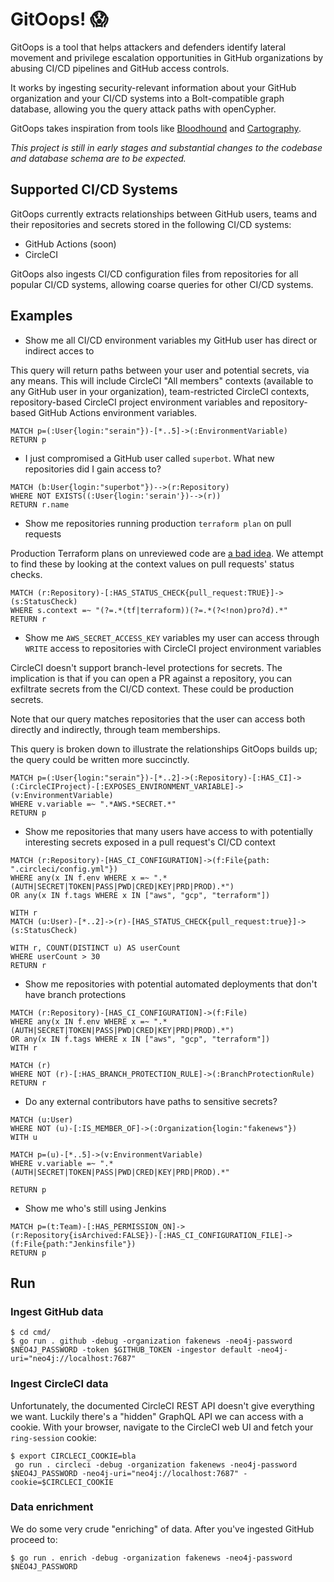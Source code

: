# GitOops! 😱

GitOops is a tool that helps attackers and defenders identify lateral movement and privilege escalation opportunities in GitHub organizations by abusing CI/CD pipelines and GitHub access controls.

It works by ingesting security-relevant information about your GitHub organization and your CI/CD systems into a Bolt-compatible graph database, allowing you the query attack paths with openCypher.

GitOops takes inspiration from tools like [Bloodhound](https://github.com/BloodHoundAD/BloodHound) and [Cartography](https://github.com/lyft/cartography).

_This project is still in early stages and substantial changes to the codebase and database schema are to be expected._

## Supported CI/CD Systems

GitOops currently extracts relationships between GitHub users, teams and their repositories and secrets stored in the following CI/CD systems:

- GitHub Actions (soon)
- CircleCI

GitOops also ingests CI/CD configuration files from repositories for all popular CI/CD systems, allowing coarse queries for other CI/CD systems.

## Examples

- Show me all CI/CD environment variables my GitHub user has direct or indirect acces to

This query will return paths between your user and potential secrets, via any means. This will include CircleCI "All members" contexts (available to any GitHub user in your organization), team-restricted CircleCI contexts, repository-based CircleCI project environment variables and repository-based GitHub Actions environment variables.

```
MATCH p=(:User{login:"serain"})-[*..5]->(:EnvironmentVariable)
RETURN p
```

- I just compromised a GitHub user called `superbot`. What new repositories did I gain access to?

```
MATCH (b:User{login:"superbot"})-->(r:Repository)
WHERE NOT EXISTS((:User{login:'serain'})-->(r))
RETURN r.name
```

- Show me repositories running production `terraform plan` on pull requests

Production Terraform plans on unreviewed code are [a bad idea](https://alex.kaskaso.li/post/terraform-plan-rce). We attempt to find these by looking at the context values on pull requests' status checks.

```
MATCH (r:Repository)-[:HAS_STATUS_CHECK{pull_request:TRUE}]->(s:StatusCheck)
WHERE s.context =~ "(?=.*(tf|terraform))(?=.*(?<!non)pro?d).*"
RETURN r
```

- Show me `AWS_SECRET_ACCESS_KEY` variables my user can access through `WRITE` access to repositories with CircleCI project environment variables

CircleCI doesn't support branch-level protections for secrets. The implication is that if you can open a PR against a repository, you can exfiltrate secrets from the CI/CD context. These could be production secrets.

Note that our query matches repositories that the user can access both directly and indirectly, through team memberships.

This query is broken down to illustrate the relationships GitOops builds up; the query could be written more succinctly.

```
MATCH p=(:User{login:"serain"})-[*..2]->(:Repository)-[:HAS_CI]->(:CircleCIProject)-[:EXPOSES_ENVIRONMENT_VARIABLE]->(v:EnvironmentVariable)
WHERE v.variable =~ ".*AWS.*SECRET.*"
RETURN p
```

- Show me repositories that many users have access to with potentially interesting secrets exposed in a pull request's CI/CD context

```
MATCH (r:Repository)-[HAS_CI_CONFIGURATION]->(f:File{path: ".circleci/config.yml"})
WHERE any(x IN f.env WHERE x =~ ".*(AUTH|SECRET|TOKEN|PASS|PWD|CRED|KEY|PRD|PROD).*")
OR any(x IN f.tags WHERE x IN ["aws", "gcp", "terraform"])

WITH r
MATCH (u:User)-[*..2]->(r)-[HAS_STATUS_CHECK{pull_request:true}]->(s:StatusCheck)

WITH r, COUNT(DISTINCT u) AS userCount
WHERE userCount > 30
RETURN r
```

- Show me repositories with potential automated deployments that don't have branch protections

```
MATCH (r:Repository)-[HAS_CI_CONFIGURATION]->(f:File)
WHERE any(x IN f.env WHERE x =~ ".*(AUTH|SECRET|TOKEN|PASS|PWD|CRED|KEY|PRD|PROD).*")
OR any(x IN f.tags WHERE x IN ["aws", "gcp", "terraform"])
WITH r

MATCH (r)
WHERE NOT (r)-[:HAS_BRANCH_PROTECTION_RULE]->(:BranchProtectionRule)
RETURN r
```

- Do any external contributors have paths to sensitive secrets?

```
MATCH (u:User)
WHERE NOT (u)-[:IS_MEMBER_OF]->(:Organization{login:"fakenews"})
WITH u

MATCH p=(u)-[*..5]->(v:EnvironmentVariable)
WHERE v.variable =~ ".*(AUTH|SECRET|TOKEN|PASS|PWD|CRED|KEY|PRD|PROD).*"

RETURN p
```

- Show me who's still using Jenkins

```
MATCH p=(t:Team)-[:HAS_PERMISSION_ON]->(r:Repository{isArchived:FALSE})-[:HAS_CI_CONFIGURATION_FILE]->(f:File{path:"Jenkinsfile"})
RETURN p
```

## Run

### Ingest GitHub data

```
$ cd cmd/
$ go run . github -debug -organization fakenews -neo4j-password $NEO4J_PASSWORD -token $GITHUB_TOKEN -ingestor default -neo4j-uri="neo4j://localhost:7687"
```

### Ingest CircleCI data

Unfortunately, the documented CircleCI REST API doesn't give everything we want. Luckily there's a "hidden" GraphQL API we can access with a cookie. With your browser, navigate to the CircleCI web UI and fetch your `ring-session` cookie:

```
$ export CIRCLECI_COOKIE=bla
 go run . circleci -debug -organization fakenews -neo4j-password $NEO4J_PASSWORD -neo4j-uri="neo4j://localhost:7687" -cookie=$CIRCLECI_COOKIE
```

### Data enrichment

We do some very crude "enriching" of data. After you've ingested GitHub proceed to:

```
$ go run . enrich -debug -organization fakenews -neo4j-password $NEO4J_PASSWORD
```
